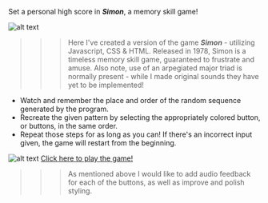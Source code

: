 Set a personal high score in **_Simon_**, a memory skill game!    

![alt text][wireframe]



>>>Here I've created a version of the game _**Simon**_ - utilizing Javascript, CSS & HTML. Released in 1978, Simon is a timeless memory skill game, guaranteed to frustrate and amuse. Also note, use of an arpegiated major triad is normally present - while I made original sounds they have yet to be implemented!

* Watch and remember the place and order of the random sequence generated by the program.
* Recreate the given pattern by selecting the appropriately colored button, or buttons, in the same order.
* Repeat those steps for as long as you can! If there's an incorrect input given, the game will restart from the beginning.

![alt text][game]
[Click here to play the game!](https://imalakamens.github.io/simon/)

>>>As mentioned above I would like to add audio feedback for each of the buttons, as well as improve and polish styling.


[game]: https://i.imgur.com/zIRrqLc.png "Simon Game Screenshot" 

[wireframe]: https://i.imgur.com/N4AuFFw.png "Drawing of Simon Game"
